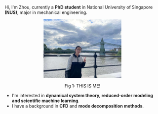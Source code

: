 <link rel="shortcut icon" type="image/x-icon" href="favicon.ico">

Hi, I'm Zhou, currently a **PhD student** in National University of Singapore **(NUS)**, major in mechanical engineering. 

<p align="center" width="50%">
    <img title="aboutme" alt="A pic of me" src="/figs/aboutme.jpg" width="50%"> 
</p>

<p align="center">Fig 1: THIS IS ME!</p>


- I'm interested in **dynamical system theory, reduced-order modeling and scientific machine learning**.
- I have a background in **CFD** and **mode decomposition methods**.



